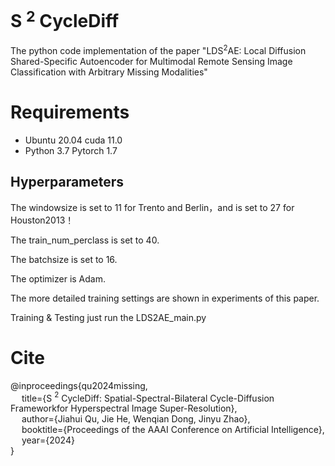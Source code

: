 # S $^2$ CycleDiff
The python code implementation of the paper "LDS$^2$AE: Local Diffusion Shared-Specific Autoencoder for Multimodal Remote Sensing Image Classification with Arbitrary Missing Modalities"

# Requirements

- Ubuntu 20.04   cuda 11.0
- Python 3.7  Pytorch 1.7

## Hyperparameters

The windowsize is set to 11 for Trento and Berlin，and is set to 27 for Houston2013！

The train_num_perclass is set to 40.

The batchsize is set to 16.

The optimizer is Adam.

The more detailed training settings are shown in experiments of this paper.

Training & Testing
just run the LDS2AE_main.py

# Cite
@inproceedings{qu2024missing,  
     &emsp; title={S $^2$ CycleDiff: Spatial-Spectral-Bilateral Cycle-Diffusion Frameworkfor Hyperspectral Image Super-Resolution},  
     &emsp; author={Jiahui Qu, Jie He, Wenqian Dong, Jinyu Zhao},  
     &emsp; booktitle={Proceedings of the AAAI Conference on Artificial Intelligence},  
     &emsp; year={2024}  
}

